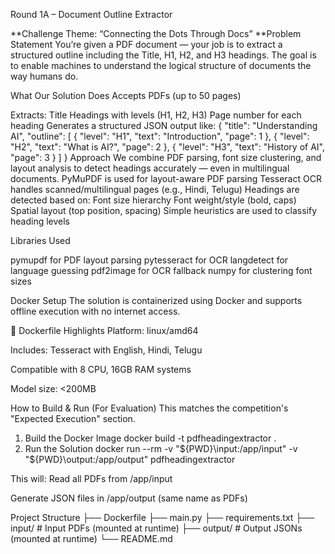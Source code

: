 Round 1A – Document Outline Extractor

**Challenge Theme: “Connecting the Dots Through Docs”
**Problem Statement
You’re given a PDF document — your job is to extract a structured outline including the Title, H1, H2, and H3 headings. The goal is to enable machines to understand the logical structure of documents the way humans do.

What Our Solution Does
Accepts PDFs (up to 50 pages)

Extracts:
Title
Headings with levels (H1, H2, H3)
Page number for each heading
Generates a structured JSON output like:
{
  "title": "Understanding AI",
  "outline": [
    { "level": "H1", "text": "Introduction", "page": 1 },
    { "level": "H2", "text": "What is AI?", "page": 2 },
    { "level": "H3", "text": "History of AI", "page": 3 }
  ]
}
Approach
We combine PDF parsing, font size clustering, and layout analysis to detect headings accurately — even in multilingual documents.
PyMuPDF is used for layout-aware PDF parsing
Tesseract OCR handles scanned/multilingual pages (e.g., Hindi, Telugu)
Headings are detected based on:
Font size hierarchy
Font weight/style (bold, caps)
Spatial layout (top position, spacing)
Simple heuristics are used to classify heading levels

Libraries Used

pymupdf for PDF layout parsing
pytesseract for OCR
langdetect for language guessing
pdf2image for OCR fallback
numpy for clustering font sizes

Docker Setup
The solution is containerized using Docker and supports offline execution with no internet access.

🔧 Dockerfile Highlights
Platform: linux/amd64

Includes: Tesseract with English, Hindi, Telugu

Compatible with 8 CPU, 16GB RAM systems

Model size: <200MB

How to Build & Run (For Evaluation)
This matches the competition's "Expected Execution" section.

1. Build the Docker Image
docker build -t pdfheadingextractor .
2. Run the Solution
docker run --rm -v "${PWD}\input:/app/input" -v "${PWD}\output:/app/output" pdfheadingextractor

This will:
Read all PDFs from /app/input

Generate JSON files in /app/output (same name as PDFs)

Project Structure
├── Dockerfile
├── main.py
├── requirements.txt
├── input/                 # Input PDFs (mounted at runtime)
├── output/                # Output JSONs (mounted at runtime)
└── README.md



